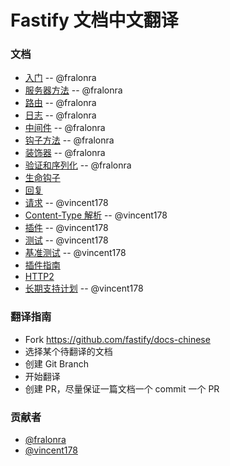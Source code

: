 # Fastify 文档中文翻译

### 文档
* [入门](https://github.com/fastify/docs-chinese/blob/master/docs/Getting-Started.md) -- @fralonra
* [服务器方法](https://github.com/fastify/docs-chinese/blob/master/docs/Server-Methods.md) -- @fralonra
* [路由](https://github.com/fastify/docs-chinese/blob/master/docs/Routes.md) -- @fralonra
* [日志](https://github.com/fastify/docs-chinese/blob/master/docs/Logging.md) -- @fralonra
* [中间件](https://github.com/fastify/docs-chinese/blob/master/docs/Middlewares.md) -- @fralonra
* [钩子方法](https://github.com/fastify/docs-chinese/blob/master/docs/Hooks.md) -- @fralonra
* [装饰器](https://github.com/fastify/docs-chinese/blob/master/docs/Decorators.md) -- @fralonra
* [验证和序列化](https://github.com/fastify/docs-chinese/blob/master/docs/Validation-and-Serialization.md) -- @fralonra
* [生命钩子](https://github.com/fastify/fastify/blob/master/docs/Lifecycle.md)
* [回复](https://github.com/fastify/fastify/blob/master/docs/Reply.md)
* [请求](https://github.com/fastify/docs-chinese/blob/master/docs/Request.md) -- @vincent178
* [Content-Type 解析](https://github.com/fastify/docs-chinese/blob/master/docs/ContentTypeParser.md) -- @vincent178
* [插件](https://github.com/fastify/docs-chinese/blob/master/docs/Plugins.md) -- @vincent178
* [测试](https://github.com/fastify/docs-chinese/blob/master/docs/Testing.md) -- @vincent178
* [基准测试](https://github.com/fastify/docs-chinese/blob/master/docs/Benchmarking.md) -- @vincent178
* [插件指南](https://github.com/fastify/fastify/blob/master/docs/Plugins-Guide.md)
* [HTTP2](https://github.com/fastify/fastify/blob/master/docs/HTTP2.md)
* [长期支持计划](https://github.com/fastify/docs-chinese/blob/master/docs/LTS.md) -- @vincent178

### 翻译指南
* Fork https://github.com/fastify/docs-chinese
* 选择某个待翻译的文档
* 创建 Git Branch
* 开始翻译
* 创建 PR，尽量保证一篇文档一个 commit 一个 PR

### 贡献者
* [@fralonra](https://github.com/fralonra)
* [@vincent178](https://github.com/vincent178)
